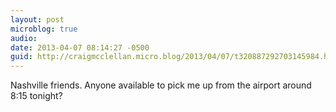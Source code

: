 ```yaml
---
layout: post
microblog: true
audio: 
date: 2013-04-07 08:14:27 -0500
guid: http://craigmcclellan.micro.blog/2013/04/07/t320887292703145984.html
---
```

Nashville friends. Anyone available to pick me up from the airport around 8:15 tonight?
